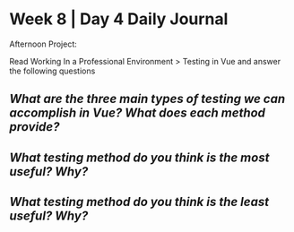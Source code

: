 # Week 8 | Day 4 Daily Journal

Afternoon Project: 

Read Working In a Professional Environment > Testing in Vue and answer the following questions

## *What are the three main types of testing we can accomplish in Vue? What does each method provide?*


## *What testing method do you think is the most useful? Why?*


## *What testing method do you think is the least useful? Why?*






